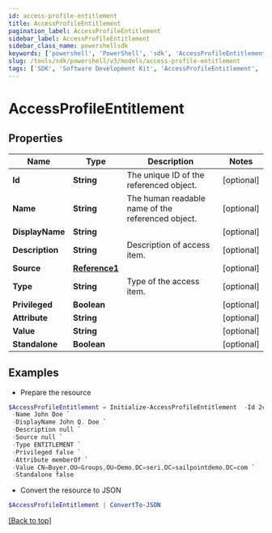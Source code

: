 ```yaml
---
id: access-profile-entitlement
title: AccessProfileEntitlement
pagination_label: AccessProfileEntitlement
sidebar_label: AccessProfileEntitlement
sidebar_class_name: powershellsdk
keywords: ['powershell', 'PowerShell', 'sdk', 'AccessProfileEntitlement', 'AccessProfileEntitlement'] 
slug: /tools/sdk/powershell/v3/models/access-profile-entitlement
tags: ['SDK', 'Software Development Kit', 'AccessProfileEntitlement', 'AccessProfileEntitlement']
---
```



# AccessProfileEntitlement

## Properties

Name | Type | Description | Notes
------------ | ------------- | ------------- | -------------
**Id** | **String** | The unique ID of the referenced object. | [optional] 
**Name** | **String** | The human readable name of the referenced object. | [optional] 
**DisplayName** | **String** |  | [optional] 
**Description** | **String** | Description of access item. | [optional] 
**Source** | [**Reference1**](reference1) |  | [optional] 
**Type** | **String** | Type of the access item. | [optional] 
**Privileged** | **Boolean** |  | [optional] 
**Attribute** | **String** |  | [optional] 
**Value** | **String** |  | [optional] 
**Standalone** | **Boolean** |  | [optional] 

## Examples

- Prepare the resource
```powershell
$AccessProfileEntitlement = Initialize-AccessProfileEntitlement  -Id 2c91808568c529c60168cca6f90c1313 `
 -Name John Doe `
 -DisplayName John Q. Doe `
 -Description null `
 -Source null `
 -Type ENTITLEMENT `
 -Privileged false `
 -Attribute memberOf `
 -Value CN=Buyer,OU=Groups,OU=Demo,DC=seri,DC=sailpointdemo,DC=com `
 -Standalone false
```

- Convert the resource to JSON
```powershell
$AccessProfileEntitlement | ConvertTo-JSON
```


[[Back to top]](#) 

